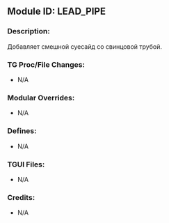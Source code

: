 ## Module ID: LEAD_PIPE

### Description:

Добавляет смешной суесайд со свинцовой трубой.


### TG Proc/File Changes:

- N/A


### Modular Overrides:

- N/A


### Defines:

- N/A


### TGUI Files:

- N/A


### Credits:

- N/A
